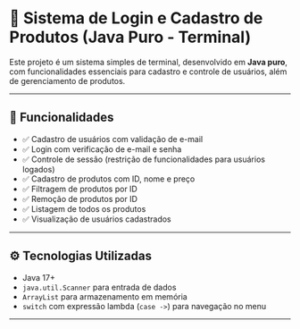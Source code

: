 # 🧾 Sistema de Login e Cadastro de Produtos (Java Puro - Terminal)

Este projeto é um sistema simples de terminal, desenvolvido em **Java puro**, com funcionalidades essenciais para cadastro e controle de usuários, além de gerenciamento de produtos.

---

## 🎯 Funcionalidades

- ✅ Cadastro de usuários com validação de e-mail
- ✅ Login com verificação de e-mail e senha
- ✅ Controle de sessão (restrição de funcionalidades para usuários logados)
- ✅ Cadastro de produtos com ID, nome e preço
- ✅ Filtragem de produtos por ID
- ✅ Remoção de produtos por ID
- ✅ Listagem de todos os produtos
- ✅ Visualização de usuários cadastrados

---

## ⚙️ Tecnologias Utilizadas

- Java 17+
- `java.util.Scanner` para entrada de dados
- `ArrayList` para armazenamento em memória
- `switch` com expressão lambda (`case ->`) para navegação no menu

---


